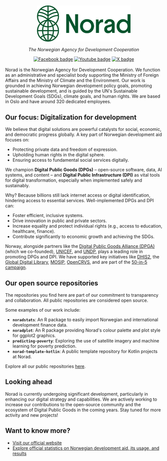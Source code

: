 
<p align="center">
  <a href="https://www.norad.no/">
    <img src="assets/norad_logo-green.png" alt="Norad Logo" width="300"/>
  </a>
</p>

<p align="center"><i>The Norwegian Agency for Development Cooperation</i></p>

<div id="badges" align="center">
  <a href="https://www.facebook.com/Norad"><img src="https://img.shields.io/badge/Facebook-_-blue?style=social&logo=facebook" alt="Facebook badge"/></a>
  <a href="https://www.youtube.com/norad"><img src="https://img.shields.io/badge/Youtube-_-_?style=social&logo=youtube" alt="Youtube badge"/></a>
  <a href="https://x.com/noradno"><img src="https://img.shields.io/badge/X-_-blue?style=social&logo=x" alt="X badge"/></a>
</div>
<br>
Norad is the Norwegian Agency for Development Cooperation. We function as an administrative and specialist body supporting the Ministry of Foreign Affairs and the Ministry of Climate and the Environment. Our work is grounded in achieving Norwegian development policy goals, promoting sustainable development, and is guided by the UN's Sustainable Development Goals (SDGs), climate goals, and human rights. We are based in Oslo and have around 320 dedicated employees.

## Our focus: Digitalization for development

We believe that digital solutions are powerful catalysts for social, economic, and democratic progress globally. A key part of Norwegian development aid focuses on:

* Protecting private data and freedom of expression.
* Upholding human rights in the digital sphere.
* Ensuring access to fundamental social services digitally.

We champion **Digital Public Goods (DPGs)** – open-source software, data, AI systems, and content – and **Digital Public Infrastructure (DPI)** as vital tools for digital transformation, especially when implemented safely and sustainably.

Why? Because billions still lack internet access or digital identification, hindering access to essential services. Well-implemented DPGs and DPI can:

* Foster efficient, inclusive systems.
* Drive innovation in public and private sectors.
* Increase equality and protect individual rights (e.g., access to education, healthcare, finance).
* Contribute significantly to economic growth and achieving the SDGs.

Norway, alongside partners like the [Digital Public Goods Alliance (DPGA)](https://www.digitalpublicgoods.net/map) (which we co-founded), [UNICEF](https://www.unicef.no/), and [UNDP](https://www.undp.org/), plays a leading role in promoting DPGs and DPI. We have supported key initiatives like [DHIS2](https://dhis2.org/), the [Global Digital Library](https://digitallibrary.io/), [MOSIP](https://www.mosip.io/), [OpenCRVS](https://www.opencrvs.org/), and are part of the [50-in-5 campaign](https://50in5.net/).

## Our open source repositories

The repositories you find here are part of our commitment to transparency and collaboration. All public repositories are considered open source.

Some examples of our work include:

* **`noradstats`**: An R package to easily import Norwegian and international development finance data.
* **`noradplot`**: An R package providing Norad's colour palette and plot style for ggplot2 graphics.
* **`predicting-poverty`**: Exploring the use of satellite imagery and machine learning for poverty prediction.
* **`norad-template-kotlin`**: A public template repository for Kotlin projects at Norad.

Explore all our public repositories [here](https://github.com/orgs/noradno/repositories).

## Looking ahead

Norad is currently undergoing significant development, particularly in enhancing our digital strategy and capabilities. We are actively working to increase our contributions to the open-source community and the ecosystem of Digital Public Goods in the coming years. Stay tuned for more activity and new projects!


## Want to know more?
- [Visit our official website](https://www.norad.no/)
- [Explore official statistics on Norwegian development aid, its usage, and results](https://resultater.norad.no/)
